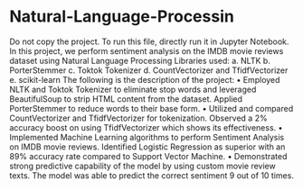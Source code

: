 # Natural-Language-Processin
Do not copy the project.
To run this file, directly run it in Jupyter Notebook.
In this project, we perform sentiment analysis on the IMDB movie reviews dataset using Natural Language Processing
Libraries used:
a. NLTK
b. PorterStemmer
c. Toktok Tokenizer
d. CountVectorizer and TfidfVectorizer
e. scikit-learn
The following is the description of the project:
•	Employed NLTK and Toktok Tokenizer to eliminate stop words and leveraged BeautifulSoup to strip HTML content from the dataset. Applied PorterStemmer to reduce words to their base form. 
•	Utilized and compared CountVectorizer and TfidfVectorizer for tokenization. Observed a 2% accuracy boost on using TfidfVectorizer which shows its effectiveness.
•	Implemented Machine Learning algorithms to perform Sentiment Analysis on IMDB movie reviews. Identified Logistic Regression as superior with an 89% accuracy rate compared to Support Vector Machine. 
•	Demonstrated strong predictive capability of the model by using custom movie review texts. The model was able to predict the correct sentiment 9 out of 10 times.
